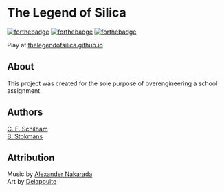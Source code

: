 # The Legend of Silica
[![forthebadge](https://forthebadge.com/images/badges/not-a-bug-a-feature.svg)](https://forthebadge.com) [![forthebadge](https://forthebadge.com/images/badges/you-didnt-ask-for-this.svg)](https://forthebadge.com) [![forthebadge](https://forthebadge.com/images/badges/it-works-why.svg)](https://forthebadge.com)

Play at [thelegendofsilica.github.io](https://thelegendofsilica.github.io/)

## About
This project was created for the sole purpose of overengineering a school assignment.

## Authors
[C. F. Schilham](https://github.com/cfschilham)  
[B. Stokmans](https://github.com/BenStokmans)

## Attribution
Music by [Alexander Nakarada](https://www.youtube.com/channel/UCw4wdHksXbaiyu3BiBNNW0w).  
Art by [Delapouite](https://delapouite.com/)
